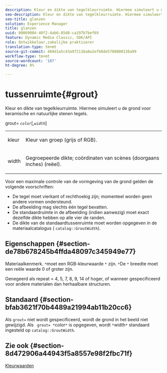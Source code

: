 ```yaml
---
description: Kleur en dikte van tegelkleurruimte. Hiermee simuleert u de grond voor keramische en natuurlijke stenen tegels.
seo-description: Kleur en dikte van tegelkleurruimte. Hiermee simuleert u de grond voor keramische en natuurlijke stenen tegels.
seo-title: glanzen
solution: Experience Manager
title: glanzen
uuid: 00069004-40f2-4ab6-85d8-ca197b7bef69
feature: Dynamic Media Classic, SDK/API
role: Ontwikkelaar,zakelijke praktiserer
translation-type: tm+mt
source-git-commit: 469d1a5c43a972116a8a2efb0de5708800130a99
workflow-type: tm+mt
source-wordcount: '187'
ht-degree: 0%

---
```



# tussenruimte{#grout}

Kleur en dikte van tegelkleurruimte. Hiermee simuleert u de grond voor keramische en natuurlijke stenen tegels.

grout= *`color`*[,*`width`*]

<table id="simpletable_302B78CFC8F14E0F962D1D2064AD1371"> 
 <tr class="strow"> 
  <td class="stentry"> <p> <span class="codeph"> <span class="varname"> kleur  </span> </span> </p> </td> 
  <td class="stentry"> <p>Kleur van groep (grijs of RGB). </p> </td> 
 </tr> 
 <tr class="strow"> 
  <td class="stentry"> <p> <span class="codeph"> <span class="varname"> width  </span> </span> </p> </td> 
  <td class="stentry"> <p>Gegroepeerde dikte; coördinaten van scènes (doorgaans inches) (reëel). </p> </td> 
 </tr> 
</table>

Voor een maximale controle van de vormgeving van de grond gelden de volgende voorschriften:

* De tegel moet vierkant of rechthoekig zijn; momenteel worden geen andere vormen ondersteund.
* De afbeelding mag slechts één tegel bevatten.
* De standaardruimte in de afbeelding (indien aanwezig) moet exact dezelfde dikte hebben op alle vier de randen.
* De dikte van de standaardtussenruimte moet worden opgegeven in de materiaalcatalogus ( `catalog::GroutWidth`).

## Eigenschappen {#section-de78b678245b4ffda48097c345949e77}

Materiaalkenmerk. `*`moet een RGB-kleurwaarde `*` zijn. `*`De `*` breedte moet een reële waarde 0 of groter zijn.

Genegeerd als repeat = 4, 5, 7, 8, 9, 14 of hoger, of wanneer gespecificeerd voor andere materialen dan herhaalbare structuren.

## Standaard {#section-bfab3621f70b4489a21994ab11b20cc6}

Als `grout=` niet wordt gespecificeerd, wordt de grond in het beeld niet gewijzigd. Als ` grout= *`color`*` is opgegeven, wordt `*`width`*` standaard ingesteld op `catalog::GroutWidth`.

## Zie ook {#section-8d472906a44943f5a8557e98f2fbc71f}

[Kleurwaarden](../../../../../ir-api/http-protocol/image-rendering-api-ref/c-ir-http-protocol-ref/c-ir-http-protocol-syntax-and-features/r-ir-color-values.md#reference-657f95c0841742d2a55a48bc938303f6)
